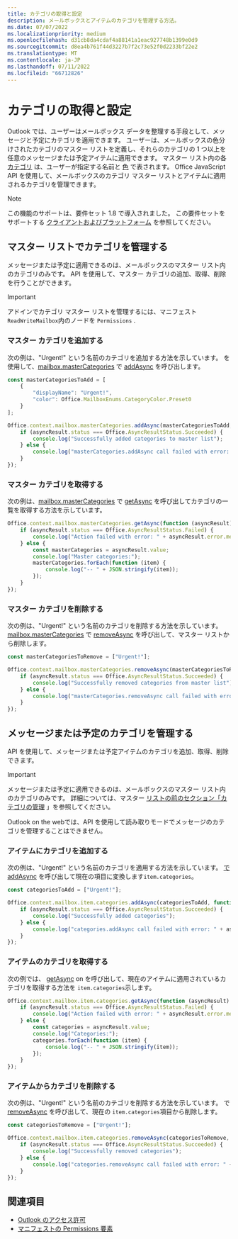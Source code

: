 ```yaml
---
title: カテゴリの取得と設定
description: メールボックスとアイテムのカテゴリを管理する方法。
ms.date: 07/07/2022
ms.localizationpriority: medium
ms.openlocfilehash: d31cb8da4cdaf4a88141a1eac927748b1399e0d9
ms.sourcegitcommit: d8ea4b761f44d3227b7f2c73e52f0d2233bf22e2
ms.translationtype: MT
ms.contentlocale: ja-JP
ms.lasthandoff: 07/11/2022
ms.locfileid: "66712826"
---
```

# <a name="get-and-set-categories"></a>カテゴリの取得と設定

Outlook では、ユーザーはメールボックス データを整理する手段として、メッセージと予定にカテゴリを適用できます。 ユーザーは、メールボックスの色分けされたカテゴリのマスター リストを定義し、それらのカテゴリの 1 つ以上を任意のメッセージまたは予定アイテムに適用できます。 マスター リスト内の各 [カテゴリ](/javascript/api/outlook/office.categorydetails) は、ユーザーが指定する名前と [色](/javascript/api/outlook/office.mailboxenums.categorycolor) で表されます。 Office JavaScript API を使用して、メールボックスのカテゴリ マスター リストとアイテムに適用されるカテゴリを管理できます。

> [!NOTE]
> この機能のサポートは、要件セット 1.8 で導入されました。 この要件セットをサポートする [クライアントおよびプラットフォーム](/javascript/api/requirement-sets/outlook/outlook-api-requirement-sets#requirement-sets-supported-by-exchange-servers-and-outlook-clients) を参照してください。

## <a name="manage-categories-in-the-master-list"></a>マスター リストでカテゴリを管理する

メッセージまたは予定に適用できるのは、メールボックスのマスター リスト内のカテゴリのみです。 API を使用して、マスター カテゴリの追加、取得、削除を行うことができます。

> [!IMPORTANT]
> アドインでカテゴリ マスター リストを管理するには、マニフェスト`ReadWriteMailbox`内のノードを `Permissions` .

### <a name="add-master-categories"></a>マスター カテゴリを追加する

次の例は、"Urgent!" という名前のカテゴリを追加する方法を示しています。 を使用して、[mailbox.masterCategories](/javascript/api/outlook/office.mailbox#outlook-office-mailbox-mastercategories-member) で [addAsync](/javascript/api/outlook/office.mastercategories#outlook-office-mastercategories-addasync-member(1)) を呼び出します。

```js
const masterCategoriesToAdd = [
    {
        "displayName": "Urgent!",
        "color": Office.MailboxEnums.CategoryColor.Preset0
    }
];

Office.context.mailbox.masterCategories.addAsync(masterCategoriesToAdd, function (asyncResult) {
    if (asyncResult.status === Office.AsyncResultStatus.Succeeded) {
        console.log("Successfully added categories to master list");
    } else {
        console.log("masterCategories.addAsync call failed with error: " + asyncResult.error.message);
    }
});
```

### <a name="get-master-categories"></a>マスター カテゴリを取得する

次の例は、[mailbox.masterCategories](/javascript/api/outlook/office.mailbox#outlook-office-mailbox-mastercategories-member) で [getAsync](/javascript/api/outlook/office.mastercategories#outlook-office-mastercategories-getasync-member(1)) を呼び出してカテゴリの一覧を取得する方法を示しています。

```js
Office.context.mailbox.masterCategories.getAsync(function (asyncResult) {
    if (asyncResult.status === Office.AsyncResultStatus.Failed) {
        console.log("Action failed with error: " + asyncResult.error.message);
    } else {
        const masterCategories = asyncResult.value;
        console.log("Master categories:");
        masterCategories.forEach(function (item) {
            console.log("-- " + JSON.stringify(item));
        });
    }
});
```

### <a name="remove-master-categories"></a>マスター カテゴリを削除する

次の例は、"Urgent!" という名前のカテゴリを削除する方法を示しています。 [mailbox.masterCategories](/javascript/api/outlook/office.mailbox#outlook-office-mailbox-mastercategories-member) で [removeAsync](/javascript/api/outlook/office.mastercategories#outlook-office-mastercategories-removeasync-member(1)) を呼び出して、マスター リストから削除します。

```js
const masterCategoriesToRemove = ["Urgent!"];

Office.context.mailbox.masterCategories.removeAsync(masterCategoriesToRemove, function (asyncResult) {
    if (asyncResult.status === Office.AsyncResultStatus.Succeeded) {
        console.log("Successfully removed categories from master list");
    } else {
        console.log("masterCategories.removeAsync call failed with error: " + asyncResult.error.message);
    }
});
```

## <a name="manage-categories-on-a-message-or-appointment"></a>メッセージまたは予定のカテゴリを管理する

API を使用して、メッセージまたは予定アイテムのカテゴリを追加、取得、削除できます。

> [!IMPORTANT]
> メッセージまたは予定に適用できるのは、メールボックスのマスター リスト内のカテゴリのみです。 詳細については、マスター [リストの前のセクション「カテゴリの管理](#manage-categories-in-the-master-list) 」を参照してください。
>
> Outlook on the webでは、API を使用して読み取りモードでメッセージのカテゴリを管理することはできません。

### <a name="add-categories-to-an-item"></a>アイテムにカテゴリを追加する

次の例は、"Urgent!" という名前のカテゴリを適用する方法を示しています。 [で addAsync](/javascript/api/outlook/office.categories#outlook-office-categories-addasync-member(1)) を呼び出して現在の項目に変換します`item.categories`。

```js
const categoriesToAdd = ["Urgent!"];

Office.context.mailbox.item.categories.addAsync(categoriesToAdd, function (asyncResult) {
    if (asyncResult.status === Office.AsyncResultStatus.Succeeded) {
        console.log("Successfully added categories");
    } else {
        console.log("categories.addAsync call failed with error: " + asyncResult.error.message);
    }
});
```

### <a name="get-an-items-categories"></a>アイテムのカテゴリを取得する

次の例では、 [getAsync](/javascript/api/outlook/office.categories#outlook-office-categories-getasync-member(1)) on を呼び出して、現在のアイテムに適用されているカテゴリを取得する方法を `item.categories`示します。

```js
Office.context.mailbox.item.categories.getAsync(function (asyncResult) {
    if (asyncResult.status === Office.AsyncResultStatus.Failed) {
        console.log("Action failed with error: " + asyncResult.error.message);
    } else {
        const categories = asyncResult.value;
        console.log("Categories:");
        categories.forEach(function (item) {
            console.log("-- " + JSON.stringify(item));
        });
    }
});
```

### <a name="remove-categories-from-an-item"></a>アイテムからカテゴリを削除する

次の例は、"Urgent!" という名前のカテゴリを削除する方法を示しています。 で [removeAsync](/javascript/api/outlook/office.categories#outlook-office-categories-removeasync-member(1)) を呼び出して、現在の `item.categories`項目から削除します。

```js
const categoriesToRemove = ["Urgent!"];

Office.context.mailbox.item.categories.removeAsync(categoriesToRemove, function (asyncResult) {
    if (asyncResult.status === Office.AsyncResultStatus.Succeeded) {
        console.log("Successfully removed categories");
    } else {
        console.log("categories.removeAsync call failed with error: " + asyncResult.error.message);
    }
});
```

## <a name="see-also"></a>関連項目

- [Outlook のアクセス許可](understanding-outlook-add-in-permissions.md)
- [マニフェストの Permissions 要素](/javascript/api/manifest/permissions)
